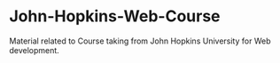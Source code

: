 # John-Hopkins-Web-Course
Material related to Course taking from John Hopkins University for Web development.

